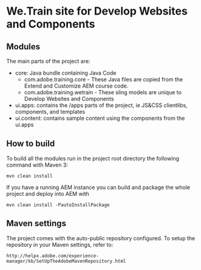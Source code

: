 # We.Train site for Develop Websites and Components

## Modules

The main parts of the project are:

* core: Java bundle containing Java Code
  * com.adobe.training.core - These Java files are copied from the Extend and Customize AEM course code.
  * com.adobe.training.wetrain - These sling models are unique to Develop Websites and Components
* ui.apps: contains the /apps parts of the project, ie JS&CSS clientlibs, components, and templates
* ui.content: contains sample content using the components from the ui.apps

## How to build

To build all the modules run in the project root directory the following command with Maven 3:

    mvn clean install

If you have a running AEM instance you can build and package the whole project and deploy into AEM with  

    mvn clean install -PautoInstallPackage
    
## Maven settings

The project comes with the auto-public repository configured. To setup the repository in your Maven settings, refer to:

    http://helpx.adobe.com/experience-manager/kb/SetUpTheAdobeMavenRepository.html

